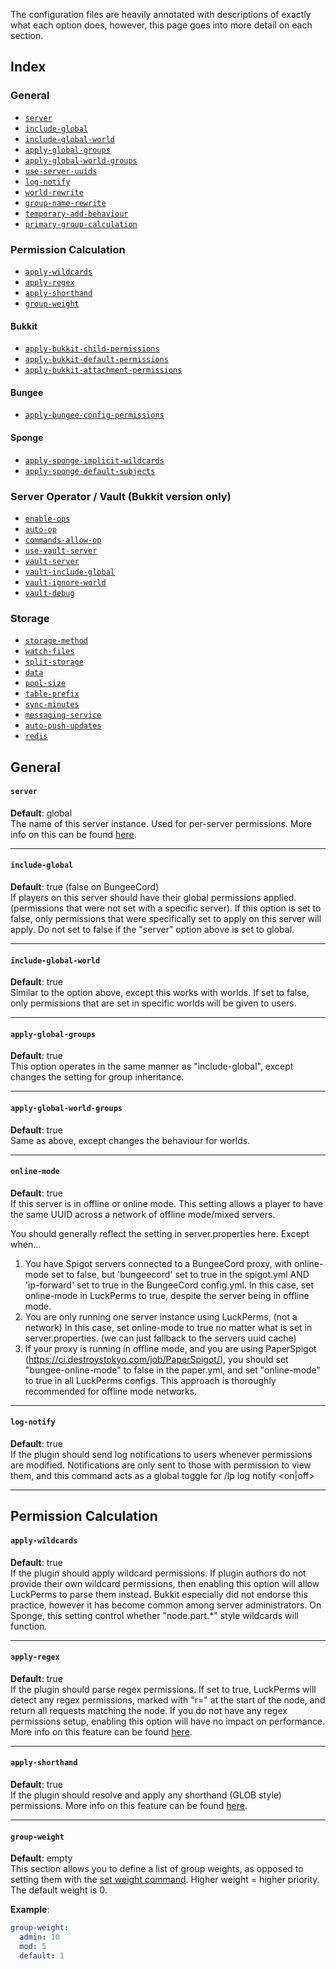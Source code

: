 The configuration files are heavily annotated with descriptions of exactly what each option does, however, this page goes into more detail on each section.

## Index
### General
* [`server`]()
* [`include-global`]()
* [`include-global-world`]()
* [`apply-global-groups`]()
* [`apply-global-world-groups`]()
* [`use-server-uuids`]()
* [`log-notify`]()
* [`world-rewrite`]()
* [`group-name-rewrite`]()
* [`temporary-add-behaviour`]()
* [`primary-group-calculation`]()

### Permission Calculation
* [`apply-wildcards`]()
* [`apply-regex`]()
* [`apply-shorthand`]()
* [`group-weight`]()
#### Bukkit
* [`apply-bukkit-child-permissions`]()
* [`apply-bukkit-default-permissions`]()
* [`apply-bukkit-attachment-permissions`]()
#### Bungee
* [`apply-bungee-config-permissions`]()
#### Sponge
* [`apply-sponge-implicit-wildcards`]()
* [`apply-sponge-default-subjects`]()

### Server Operator / Vault (Bukkit version only)
* [`enable-ops`]()
* [`auto-op`]()
* [`commands-allow-op`]()
* [`use-vault-server`]()
* [`vault-server`]()
* [`vault-include-global`]()
* [`vault-ignore-world`]()
* [`vault-debug`]()

### Storage
* [`storage-method`]()
* [`watch-files`]()
* [`split-storage`]()
* [`data`]()
* [`pool-size`]()
* [`table-prefix`]()
* [`sync-minutes`]()
* [`messaging-service`]()
* [`auto-push-updates`]()
* [`redis`]()


## General
#### `server`
**Default**: global   
The name of this server instance. Used for per-server permissions. More info on this can be found [here](https://github.com/lucko/LuckPerms/wiki/Advanced-Setup).
____

#### `include-global`
**Default**: true (false on BungeeCord)   
If players on this server should have their global permissions applied. (permissions that were not set with a specific server). If this option is set to false, only permissions that were specifically set to apply on this server will apply. Do not set to false if the "server" option above is set to global.
____

#### `include-global-world`
**Default**: true   
Similar to the option above, except this works with worlds. If set to false, only permissions that are set in specific worlds will be given to users.
____

#### `apply-global-groups`
**Default**: true   
This option operates in the same manner as "include-global", except changes the setting for group inheritance.
____

#### `apply-global-world-groups`
**Default**: true   
Same as above, except changes the behaviour for worlds.
____

#### `online-mode`
**Default**: true   
If this server is in offline or online mode. This setting allows a player to have the same UUID across a network of offline mode/mixed servers.   

You should generally reflect the setting in server.properties here. Except when...

1. You have Spigot servers connected to a BungeeCord proxy, with online-mode set to false, but 'bungeecord' set to true in the spigot.yml AND 'ip-forward' set to true in the BungeeCord config.yml. In this case, set online-mode in LuckPerms to true, despite the server being in offline mode.
2. You are only running one server instance using LuckPerms, (not a network) In this case, set online-mode to true no matter what is set in server.properties. (we can just fallback to the servers uuid cache)
3. If your proxy is running in offline mode, and you are using PaperSpigot (https://ci.destroystokyo.com/job/PaperSpigot/), you should set "bungee-online-mode" to false in the paper.yml, and set "online-mode" to true in all LuckPerms configs. This approach is thoroughly recommended for offline mode networks.

____

#### `log-notify`
**Default**: true   
If the plugin should send log notifications to users whenever permissions are modified. Notifications are only sent to those with permission to view them, and this command acts as a global toggle for /lp log notify \<on|off\>
____


## Permission Calculation
#### `apply-wildcards`
**Default**: true   
If the plugin should apply wildcard permissions. If plugin authors do not provide their own wildcard permissions, then enabling this option will allow LuckPerms to parse them instead. Bukkit especially did not endorse this practice, however it has become common among server administrators. On Sponge, this setting control whether "node.part.*" style wildcards will function.
____

#### `apply-regex`
**Default**: true   
If the plugin should parse regex permissions. If set to true, LuckPerms will detect any regex permissions, marked with "r=" at the start of the node, and return all requests matching the node. If you do not have any regex permissions setup, enabling this option will have no impact on performance. More info on this feature can be found [here](https://github.com/lucko/LuckPerms/wiki/Advanced-Setup#regex).
____

#### `apply-shorthand`
**Default**: true   
If the plugin should resolve and apply any shorthand (GLOB style) permissions. More info on this feature can be found [here](https://github.com/lucko/LuckPerms/wiki/Advanced-Setup#shorthand-permissions).
____

#### `group-weight`
**Default**: empty   
This section allows you to define a list of group weights, as opposed to setting them with the [set weight command](https://github.com/lucko/LuckPerms/wiki/Command-Usage#perms-group-group-setweight). Higher weight = higher priority. The default weight is 0.   
   
**Example**:   
```yml
group-weight:
  admin: 10
  mod: 5
  default: 1
```








